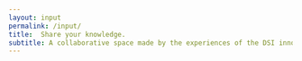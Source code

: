 ```yaml
---
layout: input
permalink: /input/
title:  Share your knowledge.
subtitle: A collaborative space made by the experiences of the DSI innovators. The space provides problems solving tactics generated by the people who are making digital social innovation in Europe.
---
```

